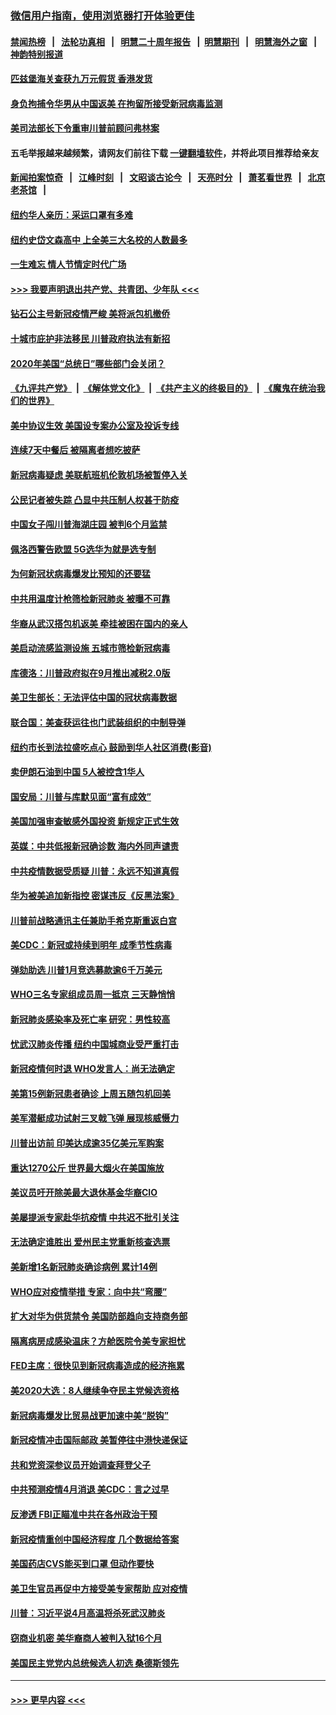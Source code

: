 ### [微信用户指南，使用浏览器打开体验更佳](https://github.com/gfw-breaker/banned-news1/blob/master/indexes/wechat-guide.md?t=0)
#### [禁闻热榜](热点新闻.md?t=0)  &nbsp;&nbsp;|&nbsp;&nbsp; [法轮功真相](https://github.com/gfw-breaker/truth/blob/master/README.md?t=0) &nbsp;&nbsp;|&nbsp;&nbsp; [明慧二十周年报告](https://github.com/gfw-breaker/mh-reports/blob/master/README.md?t=0) &nbsp;&nbsp;|&nbsp;&nbsp;[明慧期刊](https://github.com/gfw-breaker/mh-qikan) &nbsp;&nbsp;|&nbsp;&nbsp; [明慧海外之窗](https://github.com/gfw-breaker/mh-news/blob/master/README.md?t=0) &nbsp;&nbsp;|&nbsp;&nbsp; [神韵特别报道](https://github.com/gfw-breaker/mh-news/blob/master/shenyun.md?t=0)
#### [匹兹堡海关查获九万元假货 香港发货](../pages/nsc412/n11870716.md?t=02160202) 
#### [身负拘捕令华男从中国返美  在拘留所接受新冠病毒监测](../pages/nsc412/n11870710.md?t=02160202) 
#### [美司法部长下令重审川普前顾问弗林案](../pages/nsc412/n11870258.md?t=02160202) 
#### 五毛举报越来越频繁，请网友们前往下载 [一键翻墙软件](https://github.com/gfw-breaker/ssr-accounts)，并将此项目推荐给亲友
#### [新闻拍案惊奇](https://github.com/gfw-breaker/banned-news1/blob/master/pages/link4.md) &nbsp;&nbsp;|&nbsp;&nbsp; [江峰时刻](https://github.com/gfw-breaker/banned-news1/blob/master/pages/link4.md) &nbsp;&nbsp;|&nbsp;&nbsp; [文昭谈古论今](https://github.com/gfw-breaker/banned-news1/blob/master/pages/link4.md) &nbsp;&nbsp;|&nbsp;&nbsp; [天亮时分](https://github.com/gfw-breaker/banned-news1/blob/master/pages/link4.md) &nbsp;&nbsp;|&nbsp;&nbsp; [萧茗看世界](https://github.com/gfw-breaker/banned-news1/blob/master/pages/link4.md) &nbsp;&nbsp;|&nbsp;&nbsp; [北京老茶馆](https://github.com/gfw-breaker/banned-news1/blob/master/pages/link4.md) &nbsp;&nbsp;|&nbsp;&nbsp; 
#### [纽约华人亲历：采运口罩有多难](../pages/nsc412/n11870531.md?t=02160202) 
#### [纽约史岱文森高中  上全美三大名校的人数最多](../pages/nsc412/n11870557.md?t=02160202) 
#### [一生难忘 情人节情定时代广场](../pages/nsc412/n11870536.md?t=02160202) 
#### [>>> 我要声明退出共产党、共青团、少年队 <<<](https://github.com/begood0513/goodnews/blob/master/quit/letter.md) 
#### [钻石公主号新冠疫情严峻 美将派包机撤侨](../pages/nsc412/n11870505.md?t=02160202) 
#### [十城市庇护非法移民 川普政府执法有新招](../pages/nsc412/n11870410.md?t=02160202) 
#### [2020年美国“总统日”哪些部门会关闭？](../pages/nsc412/n11870148.md?t=02160202) 
#### [《九评共产党》](https://github.com/begood0513/9ping.md/blob/master/README.md) &nbsp;|&nbsp; [《解体党文化》](../../../../jtdwh.md/blob/master/README.md)  &nbsp;|&nbsp; [《共产主义的终极目的》](../../../../gczydzjmd.md/blob/master/README.md) &nbsp;|&nbsp; [《魔鬼在统治我们的世界》](../../../../mgztzwmdsj.md/blob/master/README.md) 
#### [美中协议生效 美国设专案办公室及投诉专线](../pages/nsc412/n11870266.md?t=02160202) 
#### [连续7天中餐后 被隔离者想吃披萨](../pages/nsc412/n11870243.md?t=02160202) 
#### [新冠病毒疑虑 美联航班机伦敦机场被暂停入关](../pages/nsc412/n11870015.md?t=02160202) 
#### [公民记者被失踪 凸显中共压制人权甚于防疫](../pages/nsc412/n11870042.md?t=02160202) 
#### [中国女子闯川普海湖庄园 被判6个月监禁](../pages/nsc412/n11869919.md?t=02160202) 
#### [佩洛西警告欧盟 5G选华为就是选专制](../pages/nsc412/n11869898.md?t=02160202) 
#### [为何新冠状病毒爆发比预知的还要猛](../pages/nsc412/n11869828.md?t=02160202) 
#### [中共用温度计枪筛检新冠肺炎 被曝不可靠](../pages/nsc412/n11869707.md?t=02160202) 
#### [华裔从武汉搭包机返美 牵挂被困在国内的亲人](../pages/nsc412/n11869711.md?t=02160202) 
#### [美启动流感监测设施 五城市筛检新冠病毒](../pages/nsc412/n11869689.md?t=02160202) 
#### [库德洛：川普政府拟在9月推出减税2.0版](../pages/nsc412/n11869627.md?t=02160202) 
#### [美卫生部长：无法评估中国的冠状病毒数据](../pages/nsc412/n11869301.md?t=02160202) 
#### [联合国：美查获运往也门武装组织的中制导弹](../pages/nsc412/n11868677.md?t=02160202) 
#### [纽约市长到法拉盛吃点心  鼓励到华人社区消费(影音)](../pages/nsc412/n11868197.md?t=02160202) 
#### [卖伊朗石油到中国  5人被控含1华人](../pages/nsc412/n11867988.md?t=02160202) 
#### [国安局：川普与库默见面“富有成效”](../pages/nsc412/n11867976.md?t=02160202) 
#### [美国加强审查敏感外国投资 新规定正式生效](../pages/nsc412/n11868041.md?t=02160202) 
#### [英媒：中共低报新冠确诊数 海内外同声谴责](../pages/nsc412/n11867421.md?t=02160202) 
#### [中共疫情数据受质疑 川普：永远不知道真假](../pages/nsc412/n11867195.md?t=02160202) 
#### [华为被美追加新指控 密谋违反《反黑法案》](../pages/nsc412/n11867191.md?t=02160202) 
#### [川普前战略通讯主任兼助手希克斯重返白宫](../pages/nsc412/n11867104.md?t=02160202) 
#### [美CDC：新冠或持续到明年 成季节性病毒](../pages/nsc412/n11867279.md?t=02160202) 
#### [弹劾助选 川普1月竞选募款逾6千万美元](../pages/nsc412/n11866950.md?t=02160202) 
#### [WHO三名专家组成员周一抵京 三天静悄悄](../pages/nsc412/n11866947.md?t=02160202) 
#### [新冠肺炎感染率及死亡率 研究：男性较高](../pages/nsc412/n11866956.md?t=02160202) 
#### [忧武汉肺炎传播 纽约中国城商业受严重打击](../pages/nsc412/n11866902.md?t=02160202) 
#### [新冠疫情何时退 WHO发言人：尚无法确定](../pages/nsc412/n11866864.md?t=02160202) 
#### [美第15例新冠患者确诊 上周五随包机回美](../pages/nsc412/n11866852.md?t=02160202) 
#### [美军潜艇成功试射三叉戟飞弹 展现核威慑力](../pages/nsc412/n11866046.md?t=02160202) 
#### [川普出访前 印美达成逾35亿美元军购案](../pages/nsc412/n11865444.md?t=02160202) 
#### [重达1270公斤 世界最大烟火在美国施放](../pages/nsc412/n11865198.md?t=02160202) 
#### [美议员吁开除美最大退休基金华裔CIO](../pages/nsc412/n11865230.md?t=02160202) 
#### [美屡提派专家赴华抗疫情 中共迟不批引关注](../pages/nsc412/n11864719.md?t=02160202) 
#### [无法确定谁胜出 爱州民主党重新核查选票](../pages/nsc412/n11864830.md?t=02160202) 
#### [美新增1名新冠肺炎确诊病例 累计14例](../pages/nsc412/n11864893.md?t=02160202) 
#### [WHO应对疫情举措 专家：向中共“弯腰”](../pages/nsc412/n11864727.md?t=02160202) 
#### [扩大对华为供货禁令 美国防部趋向支持商务部](../pages/nsc412/n11864773.md?t=02160202) 
#### [隔离病房成感染温床？方舱医院令美专家担忧](../pages/nsc412/n11864575.md?t=02160202) 
#### [FED主席：很快见到新冠病毒造成的经济拖累](../pages/nsc412/n11864507.md?t=02160202) 
#### [美2020大选：8人继续争夺民主党候选资格](../pages/nsc412/n11864327.md?t=02160202) 
#### [新冠病毒爆发比贸易战更加速中美“脱钩”](../pages/nsc412/n11864470.md?t=02160202) 
#### [新冠疫情冲击国际邮政 美暂停往中港快递保证](../pages/nsc412/n11864207.md?t=02160202) 
#### [共和党资深参议员开始调查拜登父子](../pages/nsc412/n11863984.md?t=02160202) 
#### [中共预测疫情4月消退 美CDC：言之过早](../pages/nsc412/n11864310.md?t=02160202) 
#### [反渗透 FBI正瞄准中共在各州政治干预](../pages/nsc412/n11864300.md?t=02160202) 
#### [新冠疫情重创中国经济程度 几个数据给答案](../pages/nsc412/n11864203.md?t=02160202) 
#### [美国药店CVS能买到口罩 但动作要快](../pages/nsc412/n11862438.md?t=02160202) 
#### [美卫生官员再促中方接受美专家帮助 应对疫情](../pages/nsc412/n11864043.md?t=02160202) 
#### [川普：习近平说4月高温将杀死武汉肺炎](../pages/nsc412/n11860814.md?t=02160202) 
#### [窃商业机密 美华裔商人被判入狱16个月](../pages/nsc412/n11863911.md?t=02160202) 
#### [美国民主党党内总统候选人初选 桑德斯领先](../pages/nsc412/n11863475.md?t=02160202) 

----
#### [ >>> 更早内容 <<< ](../indexes/nsc412-earlier.md)
